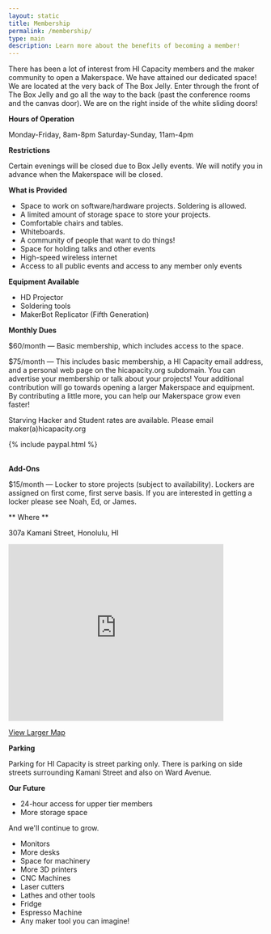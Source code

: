 ```yaml
---
layout: static
title: Membership
permalink: /membership/
type: main
description: Learn more about the benefits of becoming a member!
---
```

There has been a lot of interest from HI Capacity members and the maker community to open a Makerspace. We have attained our dedicated space! We are located at the very back of The Box Jelly. Enter through the front of The Box Jelly and go all the way to the back (past the conference rooms and the canvas door). We are on the right inside of the white sliding doors!

**Hours of Operation**

Monday-Friday, 8am-8pm
Saturday-Sunday, 11am-4pm

**Restrictions**

Certain evenings will be closed due to Box Jelly events. We will notify you in advance when the Makerspace will be closed.

**What is Provided**

* Space to work on software/hardware projects. Soldering is allowed.
* A limited amount of storage space to store your projects.
* Comfortable chairs and tables.
* Whiteboards.
* A community of people that want to do things!
* Space for holding talks and other events
* High-speed wireless internet
* Access to all public events and access to any member only events

**Equipment Available**

* HD Projector
* Soldering tools
* MakerBot Replicator (Fifth Generation)

**Monthly Dues**

$60/month &mdash; Basic membership, which includes access to the space.

$75/month &mdash; This includes basic membership, a HI Capacity email address, and a personal web page on the hicapacity.org subdomain. You can advertise your membership or talk about your projects! Your additional contribution will go towards opening a larger Makerspace and equipment. By contributing a little more, you can help our Makerspace grow even faster!

Starving Hacker and Student rates are available. Please email maker(a)hicapacity.org

<div> <!-- Membership Widget -->
{% include paypal.html %}
</div>

<br/>

**Add-Ons**

$15/month &mdash; Locker to store projects (subject to availability). Lockers are assigned on first come, first serve basis. If you are interested in getting a locker please see Noah, Ed, or James.

** Where **

307a Kamani Street, Honolulu, HI
<div>
  <iframe src="http://maps.google.com/maps?f=q&amp;source=s_q&amp;hl=en&amp;geocode=&amp;q=The+Box+Jelly,+Kamani+Street,+Honolulu,+HI&amp;aq=0&amp;sll=37.0625,-95.677068&amp;sspn=46.946584,88.857422&amp;vpsrc=0&amp;ie=UTF8&amp;hq=The+Box+Jelly,&amp;hnear=Kamani+St,+Honolulu,+Hawaii&amp;t=m&amp;ll=21.296642,-157.856993&amp;spn=0.006295,0.006295&amp;output=embed" frameborder="0" marginwidth="0" marginheight="0" scrolling="no" width="425" height="350"></iframe><br>
</div>

[View Larger Map](http://maps.google.com/maps?f=q&amp;source=embed&amp;hl=en&amp;geocode=&amp;q=The+Box+Jelly,+Kamani+Street,+Honolulu,+HI&amp;aq=0&amp;sll=37.0625,-95.677068&amp;sspn=46.946584,88.857422&amp;vpsrc=0&amp;ie=UTF8&amp;hq=The+Box+Jelly,&amp;hnear=Kamani+St,+Honolulu,+Hawaii&amp;t=m&amp;ll=21.296642,-157.856993&amp;spn=0.006295,0.006295)

**Parking**

Parking for HI Capacity is street parking only. There is parking on side streets surrounding Kamani Street and also on Ward Avenue.

**Our Future**

* 24-hour access for upper tier members
* More storage space

And we'll continue to grow.

* Monitors
* More desks
* Space for machinery
* More 3D printers
* CNC Machines
* Laser cutters
* Lathes and other tools
* Fridge
* Espresso Machine
* Any maker tool you can imagine!
